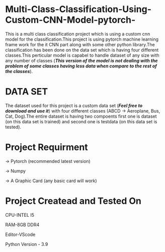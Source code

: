 # Multi-Class-Classification-Using-Custom-CNN-Model-pytorch-
This is a multi class classification project which is using a custom cnn model for the classification.This project is using pytorch machine learning frame work for the it CNN part along with some other python library.The classification has been done on the data set which is having four different classes.This perticular model is capabel to handle dataset of any size with any number of classes (***This version of the model is not dealing with the problem of some classes having less data when compare to the rest of the classes***).
# DATA SET
The dataset used for this project is a custom data set (***Feel free to download and use it***) with four different classes (ABCD -> Aeroplane, Bus, Cat, Dog).The entire dataset is having two compoents first one is dataset (on this data set is trained) and second one is testdata (on this data set is tested). 
# Project Requirment
-> Pytorch (recommended latest version)

-> Numpy

-> A Graphic Card (any basic card will work)
# Project Createad and Tested On
CPU-INTEL I5

RAM-8GB DDR4 

Editor-VScode

Python Version - 3.9

